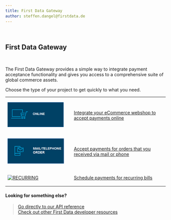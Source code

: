 ```yaml
---
title: First Data Gateway
author: steffen.dangel@firstdata.de
---
```


&nbsp;

## First Data Gateway

&nbsp;

The First Data Gateway provides a simple way to integrate payment acceptance functionality and gives you access to a comprehensive suite of global commerce assets.

Choose the type of your project to get quickly to what you need.

<table>
  <tbody>
    <tr>
      <td>
        <p>
          <a href="http://test-ndpfdc.pantheonsite.io/org/gateway/node/90"><img alt="ONLINE" data-entity-type="file" data-entity-uuid="efb12f51-bb61-48fb-8c75-c6ca2ed58cc6" src="https://raw.githubusercontent.com/Fiserv/Internet-Payment-Gateway/develop/assets/images/ONLINE_0.png" /></a>
        </p>
      </td>
      <td>
        &nbsp;
      </td>
      <td>
        <a href="http://test-ndpfdc.pantheonsite.io/org/gateway/node/90">Integrate your eCommerce webshop to accept payments online</a>
      </td>
    </tr>
    <tr>
      <td>
        <p>
          <a href="http://test-ndpfdc.pantheonsite.io/org/gateway/node/139"><img alt="MOTO" data-entity-type="file" data-entity-uuid="8401f1c8-3b03-47c4-b35e-3a0ea6f3c120" src="https://raw.githubusercontent.com/Fiserv/Internet-Payment-Gateway/develop/assets/images/MOTO_0.png" /></a>
        </p>
      </td>
      <td>
        &nbsp;
      </td>
      <td>
        <a href="http://test-ndpfdc.pantheonsite.io/org/gateway/node/139">Accept payments for orders that you received via mail or phone</a>
      </td>
    </tr>
    <tr>
      <td>
        <p>
          <a href="http://test-ndpfdc.pantheonsite.io/org/gateway/node/81"><img alt="RECURRING" data-entity-type="file" data-entity-uuid="0e127e44-ed24-4098-be4f-0ea3a25bc3b1" src="/sites/default/files/inline-images/RECURRING_0.png" /></a>
        </p>
      </td>
      <td>
        &nbsp;
      </td>
      <td>
        <a href="http://test-ndpfdc.pantheonsite.io/org/gateway/node/81">Schedule payments for recurring bills</a>
      </td>
    </tr>
  </tbody>
</table>

#### Looking for something else?

> [Go directly to our API reference][1]  
> [Check out other First Data developer resources][2]

 [1]: http://test-ndpfdc.pantheonsite.io/org/gateway/docs/api
 [2]: https://developer.firstdata.com

